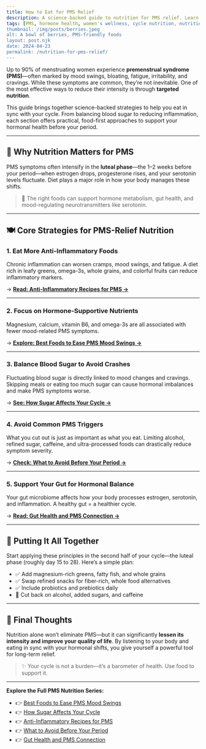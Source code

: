 ```yaml
---
title: How to Eat for PMS Relief
description: A science-backed guide to nutrition for PMS relief. Learn how diet influences hormone balance and discover specific foods, recipes, and habits to ease PMS symptoms.
tags: [PMS, hormone health, women's wellness, cycle nutrition, nutrition guide]
thumbnail: /img/posts/berries.jpeg
alt: A bowl of berries, PMS-friendly foods
layout: post.njk
date: 2024-04-23
permalink: /nutrition-for-pms-relief/
---
```


Up to 90% of menstruating women experience **premenstrual syndrome (PMS)**—often marked by mood swings, bloating, fatigue, irritability, and cravings. While these symptoms are common, they’re not inevitable. One of the most effective ways to reduce their intensity is through **targeted nutrition**.

This guide brings together science-backed strategies to help you eat in sync with your cycle. From balancing blood sugar to reducing inflammation, each section offers practical, food-first approaches to support your hormonal health before your period.

---

## 🌿 Why Nutrition Matters for PMS

PMS symptoms often intensify in the **luteal phase**—the 1–2 weeks before your period—when estrogen drops, progesterone rises, and your serotonin levels fluctuate. Diet plays a major role in how your body manages these shifts.

> 🧬 The right foods can support hormone metabolism, gut health, and mood-regulating neurotransmitters like serotonin.

---

## 🍽️ Core Strategies for PMS-Relief Nutrition

### 1. **Eat More Anti-Inflammatory Foods**

Chronic inflammation can worsen cramps, mood swings, and fatigue. A diet rich in leafy greens, omega-3s, whole grains, and colorful fruits can reduce inflammatory markers.

→ **[Read: Anti-Inflammatory Recipes for PMS →](/nutrition-for-pms-relief/anti-inflammatory-recipes/)**

---

### 2. **Focus on Hormone-Supportive Nutrients**

Magnesium, calcium, vitamin B6, and omega-3s are all associated with fewer mood-related PMS symptoms.

→ **[Explore: Best Foods to Ease PMS Mood Swings →](/nutrition-for-pms-relief/foods-for-mood-swings/)**

---

### 3. **Balance Blood Sugar to Avoid Crashes**

Fluctuating blood sugar is directly linked to mood changes and cravings. Skipping meals or eating too much sugar can cause hormonal imbalances and make PMS symptoms worse.

→ **[See: How Sugar Affects Your Cycle →](/nutrition-for-pms-relief/sugar-and-your-cycle/)**

---

### 4. **Avoid Common PMS Triggers**

What you cut out is just as important as what you eat. Limiting alcohol, refined sugar, caffeine, and ultra-processed foods can drastically reduce symptom severity.

→ **[Check: What to Avoid Before Your Period →](/nutrition-for-pms-relief/what-to-avoid-before-your-period/)**

---

### 5. **Support Your Gut for Hormonal Balance**

Your gut microbiome affects how your body processes estrogen, serotonin, and inflammation. A healthy gut = a healthier cycle.

→ **[Read: Gut Health and PMS Connection →](/nutrition-for-pms-relief/gut-health-and-pms/)**

---

## 🧭 Putting It All Together

Start applying these principles in the second half of your cycle—the luteal phase (roughly day 15 to 28). Here’s a simple plan:

- ✅ Add magnesium-rich greens, fatty fish, and whole grains  
- ✅ Swap refined snacks for fiber-rich, whole food alternatives  
- ✅ Include probiotics and prebiotics daily  
- 🚫 Cut back on alcohol, added sugars, and caffeine  

---

## 📌 Final Thoughts

Nutrition alone won’t eliminate PMS—but it can significantly **lessen its intensity and improve your quality of life**. By listening to your body and eating in sync with your hormonal shifts, you give yourself a powerful tool for long-term relief.

> ✨ Your cycle is not a burden—it’s a barometer of health. Use food to support it.

---

**Explore the Full PMS Nutrition Series:**

- 👉 [Best Foods to Ease PMS Mood Swings](/nutrition-for-pms-relief/foods-for-mood-swings/)
- 👉 [How Sugar Affects Your Cycle](/nutrition-for-pms-relief/sugar-and-your-cycle/)
- 👉 [Anti-Inflammatory Recipes for PMS](/nutrition-for-pms-relief/anti-inflammatory-recipes/)
- 👉 [What to Avoid Before Your Period](/nutrition-for-pms-relief/what-to-avoid-before-your-period/)
- 👉 [Gut Health and PMS Connection](/nutrition-for-pms-relief/gut-health-and-pms/)